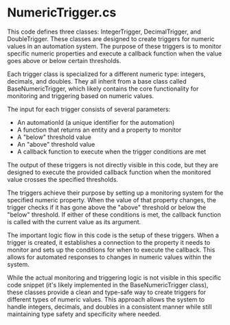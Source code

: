 # NumericTrigger.cs

This code defines three classes: IntegerTrigger, DecimalTrigger, and DoubleTrigger. These classes are designed to create triggers for numeric values in an automation system. The purpose of these triggers is to monitor specific numeric properties and execute a callback function when the value goes above or below certain thresholds.

Each trigger class is specialized for a different numeric type: integers, decimals, and doubles. They all inherit from a base class called BaseNumericTrigger, which likely contains the core functionality for monitoring and triggering based on numeric values.

The input for each trigger consists of several parameters:

- An automationId (a unique identifier for the automation)
- A function that returns an entity and a property to monitor
- A "below" threshold value
- An "above" threshold value
- A callback function to execute when the trigger conditions are met

The output of these triggers is not directly visible in this code, but they are designed to execute the provided callback function when the monitored value crosses the specified thresholds.

The triggers achieve their purpose by setting up a monitoring system for the specified numeric property. When the value of that property changes, the trigger checks if it has gone above the "above" threshold or below the "below" threshold. If either of these conditions is met, the callback function is called with the current value as its argument.

The important logic flow in this code is the setup of these triggers. When a trigger is created, it establishes a connection to the property it needs to monitor and sets up the conditions for when to execute the callback. This allows for automated responses to changes in numeric values within the system.

While the actual monitoring and triggering logic is not visible in this specific code snippet (it's likely implemented in the BaseNumericTrigger class), these classes provide a clean and type-safe way to create triggers for different types of numeric values. This approach allows the system to handle integers, decimals, and doubles in a consistent manner while still maintaining type safety and specificity where needed.